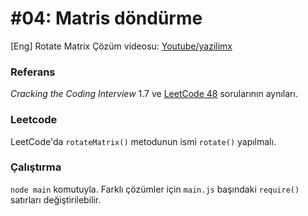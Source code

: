 # #04: Matris döndürme

[Eng] Rotate Matrix
Çözüm videosu: [Youtube/yazilimx](https://youtu.be/AfMlyhBSEQ0)

### Referans

_Cracking the Coding Interview_ 1.7 ve [LeetCode 48](https://leetcode.com/problems/rotate-image/) sorularının aynıları.

### Leetcode

LeetCode'da `rotateMatrix()` metodunun ismi `rotate()` yapılmalı.

### Çalıştırma

`node main` komutuyla. Farklı çözümler için `main.js` başındaki `require()` satırları değiştirilebilir.
